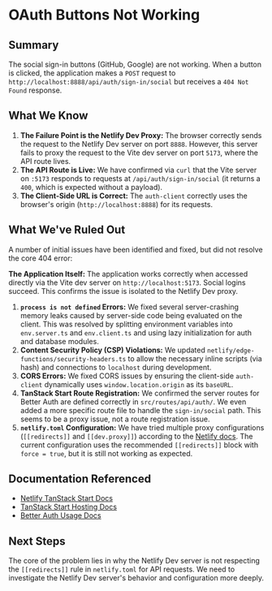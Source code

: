 # OAuth Buttons Not Working

## Summary

The social sign-in buttons (GitHub, Google) are not working. When a button is clicked, the application makes a `POST` request to `http://localhost:8888/api/auth/sign-in/social` but receives a `404 Not Found` response.

## What We Know

1.  **The Failure Point is the Netlify Dev Proxy:** The browser correctly sends the request to the Netlify Dev server on port `8888`. However, this server fails to proxy the request to the Vite dev server on port `5173`, where the API route lives.
2.  **The API Route is Live:** We have confirmed via `curl` that the Vite server on `:5173` responds to requests at `/api/auth/sign-in/social` (it returns a `400`, which is expected without a payload).
3.  **The Client-Side URL is Correct:** The `auth-client` correctly uses the browser's origin (`http://localhost:8888`) for its requests.

## What We've Ruled Out

A number of initial issues have been identified and fixed, but did not resolve the core 404 error:

**The Application Itself:** The application works correctly when accessed directly via the Vite dev server on `http://localhost:5173`. Social logins succeed. This confirms the issue is isolated to the Netlify Dev proxy.

1.  **`process is not defined` Errors:** We fixed several server-crashing memory leaks caused by server-side code being evaluated on the client. This was resolved by splitting environment variables into `env.server.ts` and `env.client.ts` and using lazy initialization for auth and database modules.
2.  **Content Security Policy (CSP) Violations:** We updated `netlify/edge-functions/security-headers.ts` to allow the necessary inline scripts (via hash) and connections to `localhost` during development.
3.  **CORS Errors:** We fixed CORS issues by ensuring the client-side `auth-client` dynamically uses `window.location.origin` as its `baseURL`.
4.  **TanStack Start Route Registration:** We confirmed the server routes for Better Auth are defined correctly in `src/routes/api/auth/`. We even added a more specific route file to handle the `sign-in/social` path. This seems to be a proxy issue, not a route registration issue.
5.  **`netlify.toml` Configuration:** We have tried multiple proxy configurations (`[[redirects]]` and `[[dev.proxy]]`) according to the [Netlify docs](https://docs.netlify.com/llms.txt). The current configuration uses the recommended `[[redirects]]` block with `force = true`, but it is still not working as expected.

## Documentation Referenced

- [Netlify TanStack Start Docs](https://docs.netlify.com/frameworks/tanstack-start/)
- [TanStack Start Hosting Docs](https://tanstack.com/start/latest/docs/framework/react/hosting)
- [Better Auth Usage Docs](https://www.better-auth.com/llms.txt)

## Next Steps

The core of the problem lies in why the Netlify Dev server is not respecting the `[[redirects]]` rule in `netlify.toml` for API requests. We need to investigate the Netlify Dev server's behavior and configuration more deeply.
